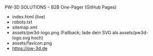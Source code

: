 PW-3D SOLUTIONS – B2B One-Pager (GitHub Pages)
- index.html (live)
- robots.txt
- sitemap.xml
- assets/pw3d-logo.png (Fallback; lade dein SVG als assets/pw3d-logo.svg hoch)
- assets/favicon.png
- https://pw-3d.de